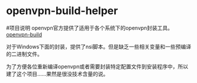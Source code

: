 openvpn-build-helper
====================

#项目说明
openvpn官方提供了适用于各个系统下的openvpn封装工具。[openvpn-build](https://github.com/OpenVPN/openvpn-build)

对于Windows下面的封装，提供了nsi脚本。但是缺乏一些相关变量和一些预编译的二进制文件。

为了方便各位重新编译openvpn或者需要封装特定配置文件到安装程序中，所以建了这个项目……果然是很没技术含量的说。
